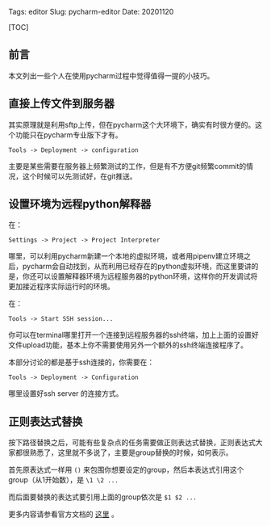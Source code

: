 Tags: editor
Slug: pycharm-editor
Date: 20201120

[TOC]

## 前言

本文列出一些个人在使用pycharm过程中觉得值得一提的小技巧。

## 直接上传文件到服务器

其实原理就是利用sftp上传，但在pycharm这个大环境下，确实有时很方便的。这个功能只在pycharm专业版下才有。

```
Tools -> Deployment -> configuration
```

主要是某些需要在服务器上频繁测试的工作，但是有不方便git频繁commit的情况，这个时候可以先测试好，在git推送。



## 设置环境为远程python解释器

在：

```
Settings -> Project -> Project Interpreter
```

哪里，可以利用pycharm新建一个本地的虚拟环境，或者用pipenv建立环境之后，pycharm会自动找到，从而利用已经存在的python虚拟环境，而这里要讲的是，你还可以设置解释器环境为远程服务器的python环境，这样你的开发调试将更加接近程序实际运行时的环境。

在：

```
Tools -> Start SSH session...
```

你可以在terminal哪里打开一个连接到远程服务器的ssh终端，加上上面的设置好文件upload功能，基本上你不需要使用另外一个额外的ssh终端连接程序了。

本部分讨论的都是基于ssh连接的，你需要在：

```
Tools -> Deployment -> Configuration
```

哪里设置好ssh server 的连接方式。

## 正则表达式替换

按下路径替换之后，可能有些复杂点的任务需要做正则表达式替换，正则表达式大家都很熟悉了，这里就不多说了，主要是group替换的时候，如何表示。

首先原表达式一样用 `()` 来包围你想要设定的group，然后本表达式引用这个group（从1开始数），是 `\1 \2 ...` 

而后面要替换的表达式要引用上面的group依次是 `$1 $2 ...` 

更多内容请参看官方文档的 [这里](https://www.jetbrains.com/help/webstorm/2017.2/regular-expression-syntax-reference.html) 。